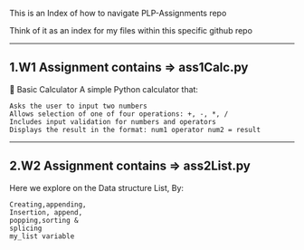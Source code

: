 This is an Index of how to navigate PLP-Assignments repo

Think of it as an index for my files within this specific github repo

---------------------------------------
1.W1 Assignment contains => ass1Calc.py
---------------------------------------
🧮 Basic Calculator 
A simple Python calculator that: 

    Asks the user to input two numbers
    Allows selection of one of four operations: +, -, *, /
    Includes input validation for numbers and operators
    Displays the result in the format: num1 operator num2 = result
---------------------------------------     
2.W2 Assignment contains => ass2List.py
---------------------------------------
Here we explore on the Data structure List, By:
   
    Creating,appending, 
    Insertion, append, 
    popping,sorting &
    splicing 
    my_list variable
    
     
    
 

